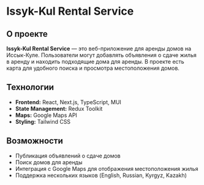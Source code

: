 # Issyk-Kul Rental Service

## О проекте
**Issyk-Kul Rental Service** — это веб-приложение для аренды домов на Иссык-Куле. Пользователи могут добавлять объявления о сдаче жилья в аренду и находить подходящие дома для аренды. В проекте есть карта для удобного поиска и просмотра местоположения домов.

## Технологии
- **Frontend:** React, Next.js, TypeScript, MUI
- **State Management:** Redux Toolkit
- **Maps:** Google Maps API
- **Styling:** Tailwind CSS

## Возможности
- Публикация объявлений о сдаче домов
- Поиск домов для аренды
- Интеграция с Google Maps для отображения местоположения жилья
- Поддержка нескольких языков (English, Russian, Kyrgyz, Kazakh)



